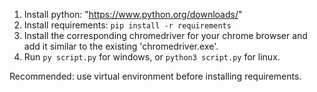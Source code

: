 1. Install python: "https://www.python.org/downloads/"
2. Install requirements: ` pip install -r requirements `
3. Install the corresponding chromedriver for your chrome browser and add it similar to the existing 'chromedriver.exe'.
4. Run ` py script.py ` for windows, or ` python3 script.py ` for linux.

Recommended: use virtual environment before installing requirements.